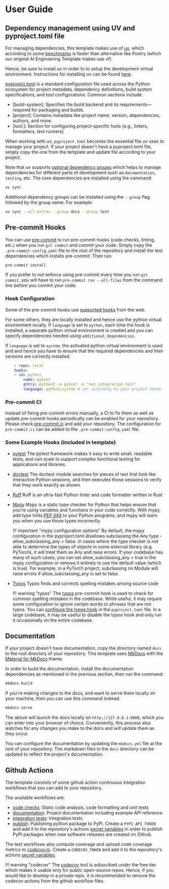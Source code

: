 # User Guide

##  Dependency management using UV and pyproject.toml file

For managing dependencies, this template makes use of [uv](https://docs.astral.sh/uv/),
which according to some
[benchmarks](https://github.com/astral-sh/uv/blob/main/BENCHMARKS.md)
is faster than alternative like Poetry (which our original AI Engineering Template
makes use of).

Hence, be sure to install uv in order to to setup the development virtual environment.
Instructions for installing uv can be found
[here](https://docs.astral.sh/uv/getting-started/installation/).

[pyproject.toml](https://packaging.python.org/en/latest/guides/writing-pyproject-toml/)
is a standard configuration file used across the Python ecosystem for project metadata,
dependency definitions, build system specifications, and tool configurations.
Common sections include:
- [build-system]:    Specifies the build backend and its requirements—required for
                     packaging and builds.
- [project]:         Contains metadata like project name, version, dependencies,
                     authors, and more.
- [tool.<toolname>]: Section for configuring project-specific tools
                     (e.g., linters, formatters, test runners)

When working with uv, `pyproject.toml` becomes the essential file uv uses to manage
your project.
If your project doesn't have a pyproject.toml file, simply copy the one from the
template and update file according to your project.


Note that uv supports
[optional dependency groups](https://docs.astral.sh/uv/concepts/projects/dependencies/#dependency-groups)
which helps to manage dependencies for different parts of development such as
`documentation`, `testing`, etc. The core dependencies are installed using the command:

```bash
uv sync
```

Additional dependency groups can be installed using the `--group` flag followed
by the group name. For example:

```bash
uv sync --all-extras --group docs --group test
```



## Pre-commit Hooks

You can use [pre-commit](https://pre-commit.com/) to run pre-commit hooks (code checks,
linting, etc.) when you run `git commit` and commit your code. Simply copy the
`.pre-commit-config.yaml` file to the root of the repository and install the test
dependencies which installs pre-commit. Then run:

```bash
pre-commit install
```

If you prefer to not enforce using pre-commit every time you run `git commit`,
you will have to run `pre-commit run --all-files` from the command line before you
commit your code.

### Hook Configuration

Some of the pre-commit hooks use [supported hooks](https://pre-commit.com/hooks.html)
from the web.

For some others, they are locally installed and hence use the python virtual environment
locally. If `language` is set to `python`, each time the hook is installed, a separate
python virtual environment is created and you can specify dependencies needed using
`additional_dependencies`.

If `language` is set to `system`, the activated python virtual environment is used and
and hence you have to ensure that the required dependencies and their versions are
correctly installed.

```yaml
    - repo: local
    hooks:
    - id: pytest
        name: pytest
        entry: python3 -m pytest -m "not integration_test"
        language: python/system # set according to your project needs
```


### Pre-commit CI

Instead of fixing pre-commit errors manually, a CI to fix them as well as update
pre-commit hooks periodically can be enabled for your repository. Please check
[pre-commit.ci](https://pre-commit.ci/) and add your repository. The configuration for
``pre-commit.ci`` can be added to the ``.pre-commit-config.yaml`` file.

### Some Example Hooks (included in template)

- [pytest](https://docs.pytest.org/en/stable/)
The pytest framework makes it easy to write small, readable tests, and can scale to support complex functional testing for applications and libraries.

- [doctest](https://docs.python.org/3/library/doctest.html)
The doctest module searches for pieces of text that look like interactive Python sessions, and then executes those sessions to verify that they work exactly as shown.

- [Ruff](https://docs.astral.sh/ruff/)
Ruff is an ultra-fast Python linter and code formatter written in Rust

- [Mypy](https://mypy.readthedocs.io/en/stable/)
Mypy is a static type checker for Python that helps ensure that you’re using variables and functions in your code correctly. With mypy, add type hints
[PEP 484](https://peps.python.org/pep-0484/) to your Python programs,
and mypy will warn you when you use those types incorrectly.

    !!! important "mypy configuration options"
        By default, the mypy configuration in the pyproject.toml disallows subclassing
        the Any type - allow_subclassing_any = false. In cases where the type checker
        is not able to determine the types of objects in some external library
        (e.g. PyTorch), it will treat them as Any and raise errors. If your codebase
        has many of such cases, you can set allow_subclassing_any = true in the mypy
        configuration or remove it entirely to use the default value (which is true).
        For example, in a PyTorch project, subclassing nn.Module will raise errors if
        allow_subclassing_any is set to false.

- [Typos](https://github.com/crate-ci/typos)
Typos finds and corrects spelling mistakes among source code

    !!! warning "typos"
        The [typos](https://github.com/crate-ci/typos) pre-commit hook is used to check
        for common spelling mistakes in the codebase. While useful, it may require some
        configuration to ignore certain words or phrases that are not typos. You can
        [configure the typos hook](https://github.com/crate-ci/typos/blob/master/docs/reference.md)
        in the `pyproject.toml` file. In a large codebase, it may be useful to disable
        the typos hook and only run it occasionally on the entire codebase.


## Documentation

If your project doesn't have documentation, copy the directory named `docs` to the root
directory of your repository. This template uses [MkDocs](https://www.mkdocs.org/) with
the [Material for MkDocs](https://squidfunk.github.io/mkdocs-material/) theme.

In order to build the documentation, install the documentation dependencies as mentioned
in the previous section, then run the command:

```bash
mkdocs build
```

If you're making changes to the docs, and want to serve them locally on your machine,
then you can use this command instead:

```bash
mkdocs serve
```

The above will launch the docs locally on `http://127.0.0.1:8000`, which you can
enter into your browser of choice. Conveniently, this process also watches for any
changes you make to the docs and will update them as they occur.

You can configure the documentation by updating the `mkdocs.yml` file at the root of
your repository. The markdown files in the `docs` directory can be updated to reflect
the project's documentation.


## Github Actions

The template consists of some github action continuous integration workflows that you
can add to your repository.

The available workflows are:

- [code checks](https://github.com/VectorInstitute/aieng-template-uv/blob/main/.github/workflows/code_checks.yml): Static code analysis, code formatting and unit tests
- [documentation](https://github.com/VectorInstitute/aieng-template-uv/blob/main/.github/workflows/docs.yml): Project documentation including example API reference
- [integration tests](https://github.com/VectorInstitute/aieng-template-uv/blob/main/.github/workflows/integration_tests.yml): Integration tests
- [publish](https://github.com/VectorInstitute/aieng-template-uv/blob/main/.github/workflows/publish.yml):
Publishing python package to PyPI. Create a `PYPI_API_TOKEN` and add it to the
repository's actions [secret variables](https://docs.github.com/en/actions/security-guides/using-secrets-in-github-actions)
in order to publish PyPI packages when new software releases are created on Github.

The test workflows also compute coverage and upload code coverage metrics to
[codecov.io](https://app.codecov.io/gh/VectorInstitute/aieng-template). Create a
`CODECOV_TOKEN` and add it to the repository's actions [secret variables](https://docs.github.com/en/actions/security-guides/using-secrets-in-github-actions).

!!! warning "codecov"
    The [codecov](https://app.codecov.io/github/VectorInstitute) tool is subscribed
    under the free tier which makes it usable only for public open-source repos. Hence,
    if you would like to develop in a private repo, it is recommended to remove the
    codecov actions from the github workflow files.
